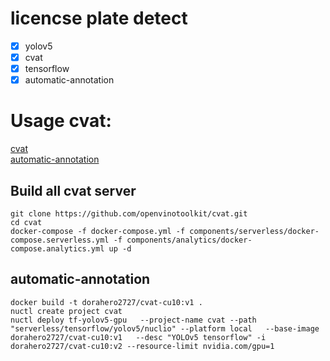 # licencse plate detect
- [x] yolov5
- [x] cvat
- [x] tensorflow
- [x] automatic-annotation

# Usage cvat:
[cvat](https://github.com/openvinotoolkit/cvat)  
[automatic-annotation](https://github.com/openvinotoolkit/cvat/tree/develop/serverless/tensorflow/faster_rcnn_inception_v2_coco/nuclio)
## Build all cvat server
```shell
git clone https://github.com/openvinotoolkit/cvat.git
cd cvat
docker-compose -f docker-compose.yml -f components/serverless/docker-compose.serverless.yml -f components/analytics/docker-compose.analytics.yml up -d
```
## automatic-annotation
```shell
docker build -t dorahero2727/cvat-cu10:v1 .
nuctl create project cvat
nuctl deploy tf-yolov5-gpu   --project-name cvat --path "serverless/tensorflow/yolov5/nuclio" --platform local   --base-image  dorahero2727/cvat-cu10:v1   --desc "YOLOv5 tensorflow" -i dorahero2727/cvat-cu10:v2 --resource-limit nvidia.com/gpu=1
```
